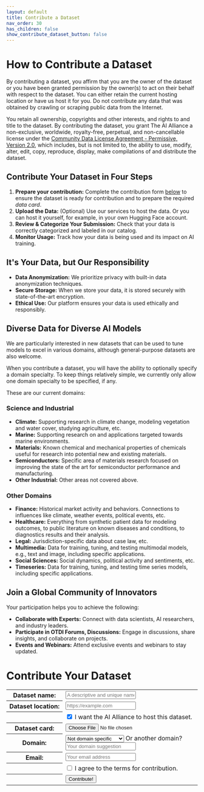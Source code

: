 ```yaml
---
layout: default
title: Contribute a Dataset
nav_order: 30
has_children: false
show_contribute_dataset_button: false
---
```


# How to Contribute a Dataset 

By contributing a dataset, you affirm that you are the owner of the dataset
or you have been granted permission by the owner(s) to act on their behalf with respect
to the dataset. You can either retain the current hosting location or have us host it for you.
Do not contribute any data that was obtained by crawling or scraping public data from the Internet.

You retain all ownership, copyrights and other interests, and rights to and title to the
dataset. By contributing the dataset, you grant The AI Alliance a non-exclusive, worldwide, royalty-free, perpetual, and non-cancellable license under the [Community Data License Agreement - Permissive, Version 2.0](https://cdla.dev/permissive-2-0/), which includes, but is not limited to, the ability to use, modify, alter, edit, copy, reproduce, display, make compilations of and distribute the dataset.

## Contribute Your Dataset in Four Steps

1. **Prepare your contribution:** Complete the contribution form [below](#contribute-your-dataset) to ensure the dataset is ready for contribution and to prepare the required _data card_.
2. **Upload the Data:** (Optional) Use our services to host the data. Or you can host it yourself, for example, in your own Hugging Face account.
3. **Review & Categorize Your Submission:** Check that your data is correctly categorized and labeled in our catalog.
4. **Monitor Usage:** Track how your data is being used and its impact on AI training.

## It's Your Data, but Our Responsibility

* **Data Anonymization:** We prioritize privacy with built-in data anonymization techniques.
* **Secure Storage:** When we store your data, it is stored securely with state-of-the-art encryption.
* **Ethical Use:** Our platform ensures your data is used ethically and responsibly.


## Diverse Data for Diverse AI Models

We are particularly interested in new datasets that can be used to tune models to excel in various domains, although general-purpose datasets are also welcome. 

When you contribute a dataset, you will have the ability to optionally specify a domain specialty. To keep things relatively simple, we currently only allow one domain specialty to be specified, if any.

These are our current domains:

### Science and Industrial

* **Climate:** Supporting research in climate change, modeling vegetation and water cover, studying agriculture, etc.
* **Marine:** Supporting research on and applications targeted towards marine environments.
* **Materials:** Known chemical and mechanical properties of chemicals useful for research into potential new and existing materials. 
* **Semiconductors:** Specific area of materials research focused on improving the state of the art for semiconductor performance and manufacturing.
* **Other Industrial:** Other areas not covered above.

### Other Domains

* **Finance:** Historical market activity and behaviors. Connections to influences like climate, weather events, political events, etc. 
* **Healthcare:** Everything from synthetic patient data for modeling outcomes, to public literature on known diseases and conditions, to diagnostics results and their analysis.
* **Legal:** Jurisdiction-specific data about case law, etc.
* **Multimedia:** Data for training, tuning, and testing multimodal models, e.g., text and image, including specific applications.
* **Social Sciences:** Social dynamics, political activity and sentiments, etc.
* **Timeseries:** Data for training, tuning, and testing time series models, including specific applications.

## Join a Global Community of Innovators

Your participation helps you to achieve the following:

* **Collaborate with Experts:** Connect with data scientists, AI researchers, and industry leaders.
* **Participate in OTDI Forums, Discussions:** Engage in discussions, share insights, and collaborate on projects.
* **Events and Webinars:** Attend exclusive events and webinars to stay updated.

# Contribute Your Dataset

<form action="#" method="post">
	<div class="form-dataset">
		<table class="form-dataset-table">
			<tr>
				<th class="form-dataset-table-label">
				  <label for="dataset">Dataset&nbsp;name:</label>
				</th>
				<td class="form-dataset-table-value">
				  <input type="text" id="dataset-name" name="dataset-name" class="form-dataset-table-input" placeholder="A descriptive and unique name" required />	  
				</td>
			</tr>
			<tr>
				<th class="form-dataset-table-label">
				  <label for="dataset">Dataset&nbsp;location:</label>
				</th>
				<td class="form-dataset-table-value">
				  <input type="url" id="dataset-url" name="dataset-url" class="form-dataset-table-input" placeholder="https://example.com" pattern="https://.*" required />
				</td>
			</tr>
			<tr>
				<th class="form-dataset-table-label">
				  &nbsp;
				</th>
				<td class="form-dataset-table-value">
				  <input type="checkbox" name="dataset-alliance-hosting" checked /> I want the AI Alliance to host this dataset.
				</td>
			</tr>
			<tr>
				<th class="form-dataset-table-label">
				  <label for="dataset">Dataset&nbsp;card:</label>
				</th>
				<td class="form-dataset-table-value">
				  <input type="file" id="dataset-card" name="dataset-card" accept=".txt, .md, .markdown" class="form-dataset-table-input" required />
				</td>
			</tr>
			<tr>
				<th class="form-dataset-table-label">
				  <label for="domain">Domain:</label>
				</th>
				<td class="form-dataset-table-value">
					<select id="dataset-domain" name="dataset-domain" class="form-dataset-table-input">
					  <optgroup label="General Purpose">
							<option default>Not domain specific</option>
					  </optgroup>
					  <optgroup label="Science & Industrial">
							<option>Climate</option>
							<option>Marine</option>
							<option>Materials</option>
							<option>Semiconductors</option>
							<option>Other Industrial</option>
						</optgroup>
					  <optgroup label="Other">
							<option>Finance</option>
							<option>Healthcare</option>
							<option>Legal</option>
							<option>Multimedia</option>
							<option>Social Science</option>
							<option>Time Series</option>
					  </optgroup>
					</select>
					Or another domain? 
				  <input type="text" id="dataset-other-domain" name="dataset-other-domain" class="form-dataset-table-input-shorter" placeholder="Your domain suggestion" required />	  					
				</td>
			</tr>
			<tr>
				<th class="form-dataset-table-label">
				  <label for="email">Email:</label>
				</th>
				<td class="form-dataset-table-value">
				  <input type="email" id="email" name="email" class="form-dataset-table-input" placeholder="Your email address" required />	  
				</td>
			</tr>
			<tr>
				<th class="form-dataset-table-label">
    			&nbsp;
    		</th>
				<td class="form-dataset-table-value">
				  <input type="checkbox" name="agree-to-terms" required /> I agree to the terms for contribution.
				</td>
			</tr>
			<tr>
				<th class="form-dataset-table-label">
    			&nbsp;
    		</th>
				<td class="form-dataset-table-value">
			    <input type="submit" value="Contribute!" />
				</td>
			</tr>
		</table>
  </div>
</form>
<script>
	<!-- Necessary to have the file browser limit all the allowed sections to what "accept=''" specifies. -->
  var test = document.querySelector('input');
</script>

